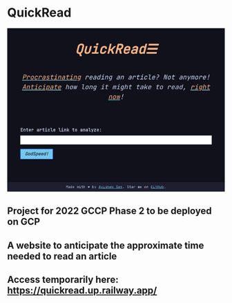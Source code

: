 # QuickRead
![preview](/assets/preview.png)

## Project for 2022 GCCP Phase 2 to be deployed on GCP 
## A website to anticipate the approximate time needed to read an article

## Access temporarily here: https://quickread.up.railway.app/